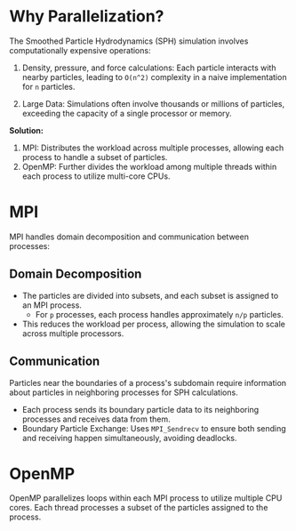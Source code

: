 # Why Parallelization?

The Smoothed Particle Hydrodynamics (SPH) simulation involves computationally expensive operations:

1. Density, pressure, and force calculations: Each particle interacts with nearby particles, leading to `O(n^2)` complexity in a naive implementation for `n` particles.

2. Large Data: Simulations often involve thousands or millions of particles, exceeding the capacity of a single processor or memory.

**Solution:**

1. MPI: Distributes the workload across multiple processes, allowing each process to handle a subset of particles.
2. OpenMP: Further divides the workload among multiple threads within each process to utilize multi-core CPUs.

# MPI

MPI handles domain decomposition and communication between processes:

## Domain Decomposition

- The particles are divided into subsets, and each subset is assigned to an MPI process.
    - For `p` processes, each process handles approximately `n/p` particles.
- This reduces the workload per process, allowing the simulation to scale across multiple processors.

## Communication
Particles near the boundaries of a process's subdomain require information about particles in neighboring processes for SPH calculations.

- Each process sends its boundary particle data to its neighboring processes and receives data from them.
- Boundary Particle Exchange: Uses `MPI_Sendrecv` to ensure both sending and receiving happen simultaneously, avoiding deadlocks.

# OpenMP
OpenMP parallelizes loops within each MPI process to utilize multiple CPU cores. Each thread processes a subset of the particles assigned to the process.

